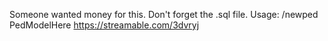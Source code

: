 Someone wanted money for this.
Don't forget the .sql file. Usage: /newped PedModelHere
https://streamable.com/3dvryj
